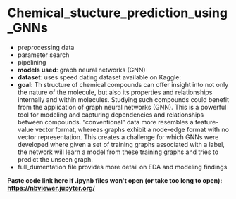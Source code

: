 # Chemical_stucture_prediction_using_GNNs
- preprocessing data
- parameter search
- pipelining
- **models used**: graph neural networks (GNN)
- **dataset**: uses speed dating dataset available on Kaggle: 
- **goal**: Th structure of chemical compounds can offer insight into not only the nature of the molecule, but also its properties and relationships internally and within molecules. Studying such compounds could benefit from the application of graph neural networks (GNN). This is a powerful tool for modeling and capturing dependencies and relationships between compounds. “conventional” data more resembles a feature-value vector format, whereas graphs exhibit a node-edge format with no vector representation. This creates a challenge for which GNNs were developed where given a set of training graphs associated with a label, the network will learn a model from these training graphs and tries to predict the unseen graph.
- full_dumentation file provides more detail on EDA and modeling findings

**Paste code link here if .ipynb files won't open (or take too long to open): https://nbviewer.jupyter.org/**
